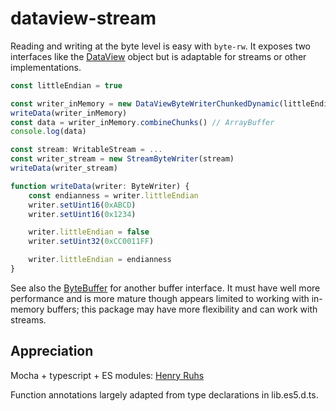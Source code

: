 # dataview-stream

Reading and writing at the byte level is easy with `byte-rw`. It exposes two interfaces like the [DataView](https://developer.mozilla.org/en-US/docs/Web/JavaScript/Reference/Global_Objects/DataView) object but is adaptable for streams or other implementations.

```typescript
const littleEndian = true

const writer_inMemory = new DataViewByteWriterChunkedDynamic(littleEndian)
writeData(writer_inMemory)
const data = writer_inMemory.combineChunks() // ArrayBuffer
console.log(data)

const stream: WritableStream = ...
const writer_stream = new StreamByteWriter(stream)
writeData(writer_stream)

function writeData(writer: ByteWriter) {
    const endianness = writer.littleEndian
    writer.setUint16(0xABCD)
    writer.setUint16(0x1234)

    writer.littleEndian = false
    writer.setUint32(0xCC0011FF)

    writer.littleEndian = endianness
}
```

See also the [ByteBuffer](https://www.npmjs.com/package/bytebuffer) for another buffer interface. It must have well more performance and is more mature though appears limited to working with in-memory buffers; this package may have more flexibility and can work with streams.

## Appreciation

Mocha + typescript + ES modules: [Henry Ruhs](https://stackoverflow.com/a/69730199)

Function annotations largely adapted from type declarations in lib.es5.d.ts.
